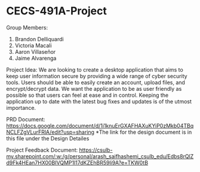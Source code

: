 # CECS-491A-Project

Group Members: 
1. Brandon Delliquardi
2. Victoria Macali
3. Aaron Villaseñor
4. Jaime Alvarenga 


Project Idea: 
We are looking to create a desktop application that aims to keep user information secure by providing 
a wide range of cyber security tools. Users should be able to easily create an account, upload files, 
and encrypt/decrypt data. We want the application to be as user friendly as possible so that users can 
feel at ease and in control. Keeping the application up to date with the latest bug fixes and updates is of the utmost importance. 

PRD Document: https://docs.google.com/document/d/1i1knuErGXAFHAXuKYiP0zMkb04TBqNCLFZgVLurFRlA/edit?usp=sharing 
*The link for the design document is in this file under the Design Detailes

Project Feedback Document: https://csulb-my.sharepoint.com/:w:/g/personal/arash_saifhashemi_csulb_edu/Edbs8rQlZd9Fk4HEan7HX00BIVQMP1l17dKZEhBR59li9A?e=TKW0tB
